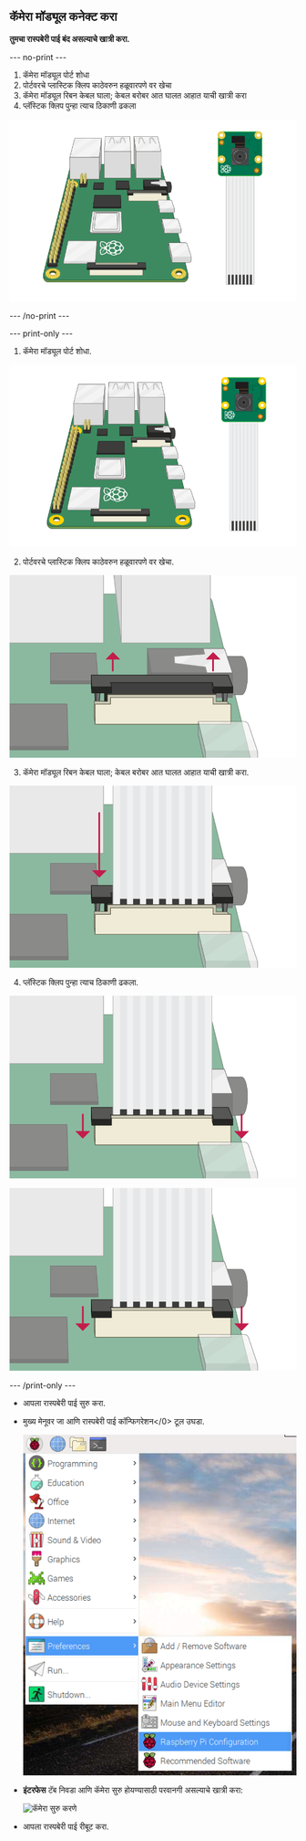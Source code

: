 ## कॅमेरा मॉड्यूल कनेक्ट करा

**तुमचा रास्पबेरी पाई बंद असल्याचे खात्री करा.**

--- no-print ---

1. कॅमेरा मॉड्यूल पोर्ट शोधा
2. पोर्टवरचे प्लास्टिक क्लिप काठेवरुन हळूवारपणे वर खेचा
3. कॅमेरा मॉड्यूल रिबन केबल घाला; केबल बरोबर आत घालत आहात याची खात्री करा
4. प्लॅस्टिक क्लिप पुन्हा त्याच ठिकाणी ढकला

![रास्पबेरी पाई कॅमेरा मॉड्यूल कसे कनेक्ट करावे त्याचे अ‍ॅनिमेशन](images/connect-camera.gif)

--- /no-print ---

--- print-only ---

1. कॅमेरा मॉड्यूल पोर्ट शोधा.

![रास्पबेरी पाई आणि कॅमेरा मॉड्यूल](images/connect-camera1.png)

2. पोर्टवरचे प्लास्टिक क्लिप काठेवरुन हळूवारपणे वर खेचा.

![कॅमेरा मॉड्यूल पोर्ट वर उचला](images/connect-camera2.png)

3. कॅमेरा मॉड्यूल रिबन केबल घाला; केबल बरोबर आत घालत आहात याची खात्री करा.

![कॅमेरा मॉड्यूल रिबन केबल पोर्टमध्ये घाला](images/connect-camera3.png)

4. प्लॅस्टिक क्लिप पुन्हा त्याच ठिकाणी ढकला.

![कॅमेरा मॉड्यूल पोर्ट खाली ढकला](images/connect-camera4.png)

![कॅमेरा मॉड्यूल पोर्ट खाली ढकला](images/connect-camera4.png)

--- /print-only ---

- आपला रास्पबेरी पाई सुरु करा.

- मुख्य मेनूवर जा आणि </strong>रास्पबेरी पाई कॉन्फिगरेशन</0> टूल उघडा.

    ![रास्पबेरी पाई कॉन्फिगरेशन टूल](images/pi-configuration-menu.png)

- **इंटरफेस** टॅब निवडा आणि कॅमेरा सुरु होयण्यासाठी परवानगी असल्याचे खात्री करा:

    ![कॅमेरा सुरु करणे](images/pi-configuration-interfaces-annotated.png)

- आपला रास्पबेरी पाई रीबूट करा.
